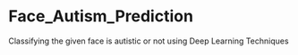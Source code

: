 # Face_Autism_Prediction
Classifying  the given face is autistic or not using Deep Learning Techniques  

